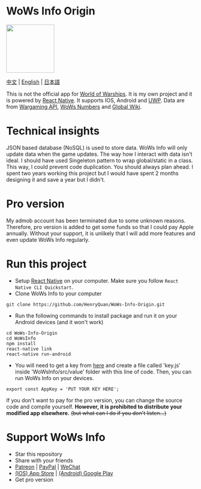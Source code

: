 # WoWs Info Origin
<img src="https://raw.githubusercontent.com/HenryQuan/WoWs-Info-Origin/master/WoWsInfo/ios/WoWsInfo/Images.xcassets/AppIcon.appiconset/_AppIcon_1024x1024.png" width="128px" height="128px" />

[中文]() | [English]() | [日本語]()

This is not the official app for [World of Warships](https://worldofwarships.com/). It is my own project and it is powered by [React Native](https://facebook.github.io/react-native/). It supports IOS, Android and [UWP](https://github.com/HenryQuan/WoWs-Info-Origin/tree/win10). Data are from [Wargaming API](https://developers.wargaming.net), [WoWs Numbers](http://wows-numbers.com) and [Global Wiki](https://wiki.wargaming.net/en/World_of_Warships).

# Technical insights
JSON based database (NoSQL) is used to store data. WoWs Info will only update data when the game updates. The way how I interact with data isn't ideal. I should have used Singeleton pattern to wrap global/static in a class. This way, I could prevent code duplication. You should always plan ahead. I spent two years working this project but I would have spent 2 months designing it and save a year but I didn't.

# Pro version
My admob account has been terminated due to some unknown reasons. Therefore, pro version is added to get some funds so that I could pay Apple annually. Without your support, it is unlikely that I will add more features and even update WoWs Info regularly.

# Run this project
- Setup [React Native](https://facebook.github.io/react-native/docs/getting-started) on your computer. Make sure you follow `React Native CLI Quickstart`.
- Clone WoWs Info to your computer
~~~~
git clone https://github.com/HenryQuan/WoWs-Info-Origin.git
~~~~
- Run the following commands to install package and run it on your Android devices (and it won't work)
~~~~
cd WoWs-Info-Origin
cd WoWsInfo 
npm install
react-native link
react-native run-android
~~~~
- You will need to get a key from [here](https://developers.wargaming.net) and create a file called 'key.js' inside 'WoWsInfo/src/value' folder with this line of code. Then, you can run WoWs Info on your devices.
~~~~
export const AppKey = 'PUT YOUR KEY HERE';
~~~~

If you don't want to pay for the pro version, you can change the source code and compile yourself. **However, it is prohibited to distribute your modified app elsewhere.** ~~(but what can I do if you don't listen...)~~

# Support WoWs Info
- Star this repository
- Share with your friends
- [Patreon](https://www.patreon.com/henryquan) | [PayPal](https://www.paypal.me/YihengQuan) | [WeChat](https://github.com/HenryQuan/WoWs-Info-Origin/blob/master/Support/WeChat.png) 
- [(IOS) App Store](https://itunes.apple.com/app/id1202750166) | [(Android) Google Play](https://play.google.com/store/apps/details?id=com.yihengquan.wowsinfo)
- Get pro version
